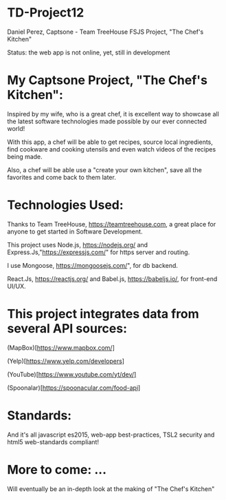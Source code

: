 # TD-Project12
Daniel Perez, Captsone - Team TreeHouse FSJS Project, "The Chef's Kitchen"

Status: the web app is not online, yet, still in development

# My Captsone Project, "The Chef's Kitchen":

Inspired by my wife, who is a great chef, it is excellent way to showcase all the latest software technologies made possible by our ever connected world!

With this app, a chef will be able to get recipes, source local ingredients, find cookware and cooking utensils and even watch videos of the recipes being made.

Also, a chef will be able use a "create your own kitchen", save all the favorites and come back to them later.

# Technologies Used:

Thanks to Team TreeHouse, https://teamtreehouse.com, a great place for anyone to get started in Software Development.

This project uses Node.js, https://nodejs.org/ and Express.Js,"https://expressjs.com/" for https server and routing.

I use Mongoose, https://mongoosejs.com/", for db backend.

React.Js, https://reactjs.org/ and Babel.js, https://babeljs.io/, for front-end UI/UX.

# This project integrates data from several API sources:  

(MapBox)[https://www.mapbox.com/]

(Yelp)[https://www.yelp.com/developers]

(YouTube)[https://www.youtube.com/yt/dev/]

(Spoonalar)[https://spoonacular.com/food-api]

# Standards:

And it's all javascript es2015, web-app best-practices, TSL2 security and html5 web-standards compliant!

# More to come: ...

Will eventually be an in-depth look at the making of "The Chef's Kitchen"
